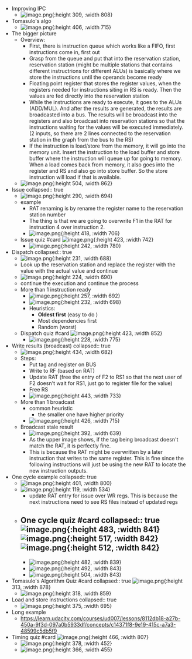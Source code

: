 - Improving IPC
	- ![image.png](../assets/image_1713703938071_0.png){:height 309, :width 808}
- Tomasulo's algo
	- ![image.png](../assets/image_1713704060426_0.png){:height 406, :width 715}
- The bigger picture
	- Overview:
		- First, there is instruction queue which works like a FIFO, first instructions come in, first out
		- Grasp from the queue and put that into the reservation station, reservation station (might be multiple stations that contains different instructrions for different ALUs) is basically where we store the instructions until the operands become ready
		- Floating point register that stores the register values, when the registers needed for instructions siting in RS is ready. Then the values are fed directly into the reservation station
		- While the instructions are ready to execute, it goes to the ALUs (ADD/MUL). And after the results are generated, the results are broadcasted into a bus. The results will be broadcast into the registers and also broadcast into reservation stations so that the instructions waiting for the values will be executed immediately. (2 inputs, so there are 2 lines connected to the reservation station in the graph from the bus to the RS)
		- If the instruction is load/store from the memory, it will go into the memory unit. Insert the instruction to the load buffer and store buffer where the instruction will queue up for going to memory. When a load comes back from memory, it also goes into the register and RS and also go into store buffer. So the store instruction will load if that is available.
	- ![image.png](../assets/image_1713704429000_0.png){:height 504, :width 862}
- Issue
  collapsed:: true
	- ![image.png](../assets/image_1713705037538_0.png){:height 290, :width 694}
	- example
		- RAT renaming is by rename the register name to the reservation station number
		- The thing is that we are going to overwrite F1 in the RAT for instruction 4 over instruction 2.
		- ![image.png](../assets/image_1713705455031_0.png){:height 418, :width 706}
	- Issue quiz #card
	  ![image.png](../assets/image_1713705563355_0.png){:height 423, :width 742}
		- ![image.png](../assets/image_1713705681922_0.png){:height 242, :width 780}
- Dispatch
  collapsed:: true
	- ![image.png](../assets/image_1713705896201_0.png){:height 231, :width 688}
	- Look up the reservation station and replace the register with the value with the actual value and continue
	- ![image.png](../assets/image_1713705952457_0.png){:height 224, :width 690}
	- continue the execution and continue the process
	- More than 1 instruction ready
		- ![image.png](../assets/image_1713705999375_0.png){:height 257, :width 692}
		- ![image.png](../assets/image_1713706020187_0.png){:height 232, :width 698}
		- Heuristics:
			- **Oldest first** (easy to do )
			- Most dependencies first
			- Random (worst)
	- Dispatch quiz #card
	  ![image.png](../assets/image_1713706443129_0.png){:height 423, :width 852}
		- ![image.png](../assets/image_1713706536915_0.png){:height 228, :width 775}
- Write results (broadcast)
  collapsed:: true
	- ![image.png](../assets/image_1713706661804_0.png){:height 434, :width 682}
	- Steps:
		- Put tag and register on BUS
		- Write to RF (based on RAT)
		- Update RAT (free the entry of F2 to RS1 so that the next user of F2 doesn't wait for RS1, just go to register file for the value)
		- Free RS
		- ![image.png](../assets/image_1713706935786_0.png){:height 443, :width 733}
	- More than 1 broadcast
		- common heuristic
			- the smaller one have higher priority
		- ![image.png](../assets/image_1713707064557_0.png){:height 426, :width 715}
	- Broadcast stale result
		- ![image.png](../assets/image_1713707410899_0.png){:height 392, :width 639}
		- As the upper image shows, if the tag being broadcast doesn't match the RAT, it is perfectly fine.
		- This is because the RAT might be overwritten by a later instruction that writes to the same register. This is fine since the following instructions will just be using the new RAT to locate the new instruction outputs.
- One cycle example
  collapsed:: true
	- ![image.png](../assets/image_1713707576435_0.png){:height 401, :width 800}
	- ![image.png](../assets/image_1713707815472_0.png){:height 119, :width 534}
		- update RAT entry for issue over WR regs. This is because the next instructions need to see RS files instead of updated regs
	- One cycle quiz #card
	  collapsed:: true
	  ![image.png](../assets/image_1713708044841_0.png){:height 483, :width 841}
	  ![image.png](../assets/image_1713708379301_0.png){:height 517, :width 842}
	  ![image.png](../assets/image_1713708662631_0.png){:height 512, :width 842}
		-
		- ![image.png](../assets/image_1713708177106_0.png){:height 482, :width 839}
		- ![image.png](../assets/image_1713708451934_0.png){:height 492, :width 843}
		- ![image.png](../assets/image_1713708753813_0.png){:height 504, :width 843}
- Tomasulo's Algorithm Quiz #card
  collapsed:: true
  ![image.png](../assets/image_1713708923041_0.png){:height 313, :width 878}
	- ![image.png](../assets/image_1713708901604_0.png){:height 318, :width 859}
- Load and store instructions
  collapsed:: true
	- ![image.png](../assets/image_1713709120621_0.png){:height 375, :width 695}
- Long example
	- https://learn.udacity.com/courses/ud007/lessons/8112db18-a27b-450a-9f3d-097a0b5933df/concepts/c14371f8-9e19-415c-a7a3-48599c5db5f9
- Timing quiz #card
  ![image.png](../assets/image_1713770249351_0.png){:height 466, :width 807}
	- ![image.png](../assets/image_1713770342258_0.png){:height 378, :width 452}
	- ![image.png](../assets/image_1713770604980_0.png){:height 366, :width 455}